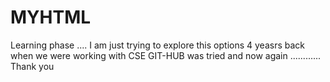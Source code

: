 # MYHTML
Learning phase ....
I am just trying to explore this options 
4 yeasrs back when we were working with CSE 
GIT-HUB was tried and now again ............
Thank you
